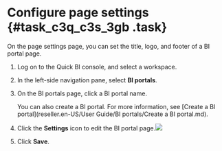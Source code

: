# Configure page settings {#task_c3q_c3s_3gb .task}

On the page settings page, you can set the title, logo, and footer of a BI portal page.

1.  Log on to the Quick BI console, and select a workspace. 
2.  In the left-side navigation pane, select **BI portals**. 
3.  On the BI portals page, click a BI portal name. 

    You can also create a BI portal. For more information, see [Create a BI portal](reseller.en-US/User Guide/BI portals/Create a BI portal.md).

4.  Click the **Settings** icon to edit the BI portal page.![](http://static-aliyun-doc.oss-cn-hangzhou.aliyuncs.com/assets/img/88740/155609473836198_en-US.png)

 
5.  Click **Save**. 


